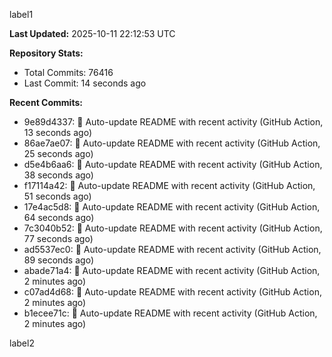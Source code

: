 
label1 
<!-- ACTIVITY_START -->
**Last Updated:** 2025-10-11 22:12:53 UTC

**Repository Stats:**
- Total Commits: 76416
- Last Commit: 14 seconds ago

**Recent Commits:**
- 9e89d4337: 🤖 Auto-update README with recent activity (GitHub Action, 13 seconds ago)
- 86ae7ae07: 🤖 Auto-update README with recent activity (GitHub Action, 25 seconds ago)
- d5e4b6aa6: 🤖 Auto-update README with recent activity (GitHub Action, 38 seconds ago)
- f17114a42: 🤖 Auto-update README with recent activity (GitHub Action, 51 seconds ago)
- 17e4ac5d8: 🤖 Auto-update README with recent activity (GitHub Action, 64 seconds ago)
- 7c3040b52: 🤖 Auto-update README with recent activity (GitHub Action, 77 seconds ago)
- ad5537ec0: 🤖 Auto-update README with recent activity (GitHub Action, 89 seconds ago)
- abade71a4: 🤖 Auto-update README with recent activity (GitHub Action, 2 minutes ago)
- c07ad4d68: 🤖 Auto-update README with recent activity (GitHub Action, 2 minutes ago)
- b1ecee71c: 🤖 Auto-update README with recent activity (GitHub Action, 2 minutes ago)
<!-- ACTIVITY_END -->

label2
